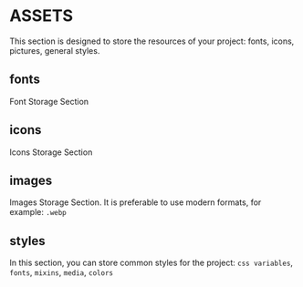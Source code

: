 # ASSETS

This section is designed to store the resources of your project: fonts, icons, pictures, general styles.

## fonts

Font Storage Section

## icons

Icons Storage Section

## images

Images Storage Section. It is preferable to use modern formats, for example: `.webp`

## styles

In this section, you can store common styles for the project:
`css variables`, `fonts`, `mixins`, `media`, `colors`
